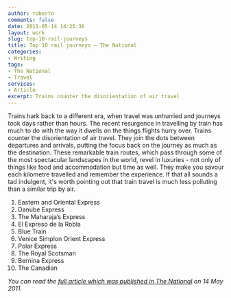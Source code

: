```yaml
---
author: roberto
comments: false
date: 2011-05-14 14:25:36
layout: work
slug: top-10-rail-journeys
title: Top 10 rail journeys – The National
categories:
- Writing
tags:
- The National
- Travel
services:
- Article
excerpt: Trains counter the disorientation of air travel
---
```


<span class="firstcharacter">T</span>rains hark back to a different era, when travel was unhurried and journeys took days rather than hours. The recent resurgence in travelling by train has much to do with the way it dwells on the things flights hurry over. Trains counter the disorientation of air travel. They join the dots between departures and arrivals, putting the focus back on the journey as much as the destination. These remarkable train routes, which pass through some of the most spectacular landscapes in the world, revel in luxuries - not only of things like food and accommodation but time as well. They make you savour each kilometre travelled and remember the experience. If that all sounds a tad indulgent, it's worth pointing out that train travel is much less polluting than a similar trip by air.

1. Eastern and Oriental Express
2. Danube Express
3. The Maharaja’s Express
4. El Expreso de la Robla
5. Blue Train
6. Venice Simplon Orient Express
7. Polar Express
8. The Royal Scotsman
9. Bernina Express
10. The Canadian

*You can read the [full article which was published in The National](http://www.thenational.ae/lifestyle/travel/get-the-inside-track-on-luxury-with-the-10-best-rail-journeys?pageCount=0) on 14 May 2011.*



